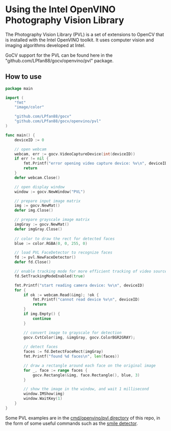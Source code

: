 # Using the Intel OpenVINO Photography Vision Library

The Photography Vision Library (PVL) is a set of extensions to OpenCV that is installed with the Intel OpenVINO toolkit. It uses computer vision and imaging algorithms developed at Intel.

GoCV support for the PVL can be found here in the "github.com/LPfan88/gocv/openvino/pvl" package.

## How to use

```go
package main

import (
	"fmt"
	"image/color"

	"github.com/LPfan88/gocv"
	"github.com/LPfan88/gocv/openvino/pvl"
)

func main() {
	deviceID := 0

	// open webcam
	webcam, err := gocv.VideoCaptureDevice(int(deviceID))
	if err != nil {
		fmt.Printf("error opening video capture device: %v\n", deviceID)
		return
	}	
	defer webcam.Close()

	// open display window
	window := gocv.NewWindow("PVL")

	// prepare input image matrix
	img := gocv.NewMat()
	defer img.Close()

	// prepare grayscale image matrix
	imgGray := gocv.NewMat()
	defer imgGray.Close()
	
	// color to draw the rect for detected faces
	blue := color.RGBA(0, 0, 255, 0)

	// load PVL FaceDetector to recognize faces
	fd := pvl.NewFaceDetector()
	defer fd.Close()

	// enable tracking mode for more efficient tracking of video source
	fd.SetTrackingModeEnabled(true)

	fmt.Printf("start reading camera device: %v\n", deviceID)
	for {
		if ok := webcam.Read(&img); !ok {
			fmt.Printf("cannot read device %v\n", deviceID)
			return
		}
		if img.Empty() {
			continue
		}

		// convert image to grayscale for detection
		gocv.CvtColor(img, &imgGray, gocv.ColorBGR2GRAY);
	
		// detect faces
		faces := fd.DetectFaceRect(imgGray)
		fmt.Printf("found %d faces\n", len(faces))

		// draw a rectangle around each face on the original image
		for _, face := range faces {
			gocv.Rectangle(&img, face.Rectangle(), blue, 3)
		}

		// show the image in the window, and wait 1 millisecond
		window.IMShow(img)
		window.WaitKey(1)
	}
}
```

Some PVL examples are in the [cmd/openvino/pvl directory](../cmd/openvino/pvl) of this repo, in the form of some useful commands such as the [smile detector](../cmd/openvino/pvl/smiledetector).
